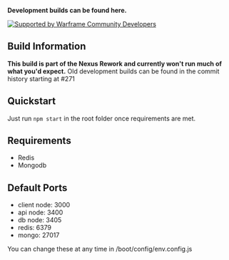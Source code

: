 **Development builds can be found here.**

[![Supported by Warframe Community Developers](https://github.com/Warframe-Community-Developers/banner/blob/master/banner.png)](https://github.com/Warframe-Community-Developers)

## Build Information
**This build is part of the Nexus Rework and currently won't run much of what you'd expect.**
Old development builds can be found in the commit history starting at #271

## Quickstart
Just run `npm start` in the root folder once requirements are met.

## Requirements
- Redis
- Mongodb


## Default Ports
- client node: 3000
- api node: 3400
- db node: 3405
- redis: 6379
- mongo: 27017

You can change these at any time in /boot/config/env.config.js